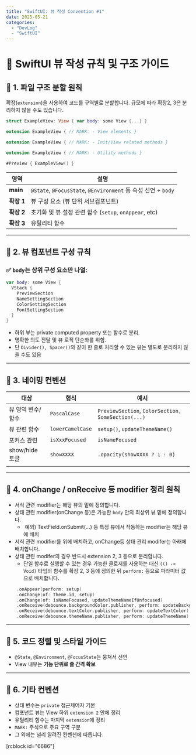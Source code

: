 ```yaml
---
title: "SwiftUI: 뷰 작성 Convention #1"
date: 2025-05-21
categories: 
  - "DevLog"
  - "SwiftUI"
---
```


# 📘 SwiftUI 뷰 작성 규칙 및 구조 가이드

## 📐 1. **파일 구조 분할 원칙**

확장(`extension`)을 사용하여 코드를 구역별로 분할합니다. 규모에 따라 확장2, 3은 분리하지 않을 수도 있습니다.

```swift
struct ExampleView: View { var body: some View {...} } 

extension ExampleView { // MARK: - View elements } 

extension ExampleView { // MARK: - Init/View related methods } 

extension ExampleView { // MARK: - Utility methods } 

#Preview { ExampleView() }
```

| 영역 | 설명 |
| --- | --- |
| **main** | `@State`, `@FocusState`, `@Environment` 등 속성 선언 + `body` |
| **확장 1** | 뷰 구성 요소 (뷰 단위 서브컴포넌트) |
| **확장 2** | 초기화 및 뷰 설정 관련 함수 (`setup`, `onAppear`, etc) |
| **확장 3** | 유틸리티 함수 |

* * *

## 🧱 2. **뷰 컴포넌트 구성 규칙**

### ✅ `body`는 상위 구성 요소만 나열:

```swift
var body: some View {
  VStack {
    PreviewSection
    NameSettingSection
    ColorSettingSection
    FontSettingSection
  }
}
```

- 하위 뷰는 private computed property 또는 함수로 분리.
- 명확한 의도 전달 및 뷰 로직 단순화를 위함.
- 단 `Divider(), Spacer()`와 같이 한 줄로 처리할 수 있는 뷰는 별도로 분리하지 않을 수도 있음

* * *

## 🧠 3. **네이밍 컨벤션**

| 대상 | 형식 | 예시 |
| --- | --- | --- |
| 뷰 영역 변수/함수 | `PascalCase` | `PreviewSection`, `ColorSection, SomeSection(...)` |
| 뷰 관련 함수 | `lowerCamelCase` | `setup()`, `updateThemeName()` |
| 포커스 관련 | `isXxxFocused` | `isNameFocused` |
| show/hide 토글 | `showXXXX` | `.opacity(showXXXX ? 1 : 0)` |
|  |  |  |

* * *

## 🔧 4. **onChange / onReceive 등 modifier 정리 원칙**

- 서식 관련 modifier는 해당 뷰의 밑에 정의합니다.
- 상태 관련 modifier(onChange 등)은 가능한 `body` 안의 최상위 뷰 밑에 정의합니다.
    -  예외) TextField.onSubmit(...) 등 특정 뷰에서 작동하는 modifier는 해당 뷰에 배치
- 서식 관련 modifier를 위에 배치하고, onChange등 상태 관리 modifer는 아래에 배치합니다.
- 상태 관련 modifer의 경우 반드시 extension 2, 3 등으로 분리합니다.
    - 단일 함수로 실행할 수 있는 경우 가능한 클로저를 사용하는 대신 `(() -> Void)` 타입의 함수를 확장 2, 3 등에 정의한 뒤 `perform:` 등으로 파라미터 값으로 배치합니다.

```swift
    .onAppear(perform: setup)
    .onChange(of: theme.id, setup)
    .onChange(of: isNameFocused, updateThemeNameIfUnfocused)
    .onReceive(debounce.backgroundColor.publisher, perform: updateBackgroundColor)
    .onReceive(debounce.textColor.publisher, perform: updateTextColor)
    .onReceive(debounce.themeName.publisher, perform: updateThemeName)
```

* * *

## 🧹 5. **코드 정렬 및 스타일 가이드**

- `@State`, `@Environment`, `@FocusState`는 뭉쳐서 선언
- View 내부는 **기능 단위로 줄 간격 확보**

* * *

## 📌 6. 기타 컨벤션

- 상태 변수는 `private` 접근제어자 기본
- 컴포넌트 뷰는 View 하위 `extension 2` 안에 정리
- 유틸리티 함수는 마지막 `extension`에 정리
- `MARK:` 주석으로 주요 구역 구분
- 그 외에는 널리 알려진 컨벤션에 따릅니다.

\[rcblock id="6686"\]
